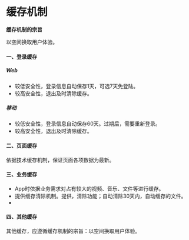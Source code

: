 # 缓存机制

**缓存机制的宗旨**

以空间换取用户体验。

#### 一、登录缓存

##### Web

* 较低安全性，登录信息自动保存1天，可选7天免登陆。
* 较高安全性，退出及时清除缓存。

##### 移动

* 较低安全性，登录信息自动保存60天。过期后，需要重新登录。
* 较高安全性，退出及时清除缓存。

#### 二、页面缓存

依据技术缓存机制，保证页面各项数据为最新。

#### 三、业务缓存

* App时依据业务需求对占有较大的视频、音乐、文件等进行缓存。
* 提供缓存清除机制。提供，清除功能；自动清除30天内，自动缓存的文件。
* 
#### 四、其他缓存

其他缓存，应遵循缓存机制的宗旨：以空间换取用户体验。

